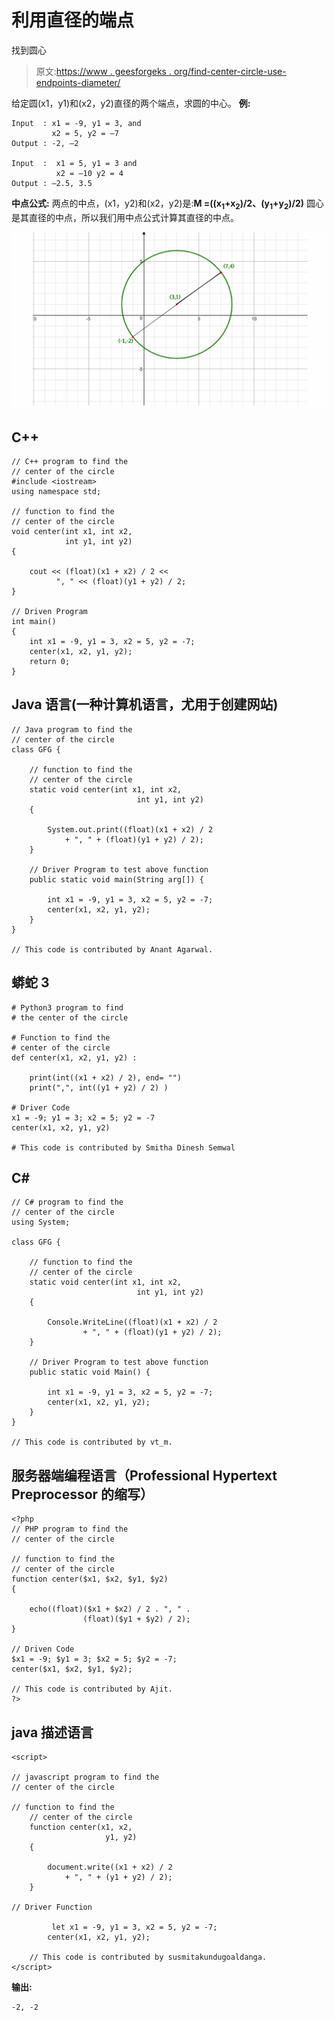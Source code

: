 # 利用直径的端点

找到圆心

> 原文:[https://www . geesforgeks . org/find-center-circle-use-endpoints-diameter/](https://www.geeksforgeeks.org/find-center-circle-using-endpoints-diameter/)

给定圆(x1，y1)和(x2，y2)直径的两个端点，求圆的中心。
**例:**

```
Input  : x1 = -9, y1 = 3, and 
         x2 = 5, y2 = –7
Output : -2, –2

Input  :  x1 = 5, y1 = 3 and 
          x2 = –10 y2 = 4
Output : –2.5, 3.5
```

**中点公式:**
两点的中点，(x1，y2)和(x2，y2)是:**M =((x<sub>1</sub>+x<sub>2</sub>)/2、(y<sub>1</sub>+y<sub>2</sub>)/2)**
圆心是其直径的中点，所以我们用中点公式计算其直径的中点。

![center of the circle using endpoints of diameter](img/64c9ef289663564d689d44706612f0f3.png)

## C++

```
// C++ program to find the
// center of the circle
#include <iostream>
using namespace std;

// function to find the
// center of the circle
void center(int x1, int x2,
            int y1, int y2)
{

    cout << (float)(x1 + x2) / 2 << 
          ", " << (float)(y1 + y2) / 2;
}

// Driven Program
int main()
{
    int x1 = -9, y1 = 3, x2 = 5, y2 = -7;
    center(x1, x2, y1, y2);
    return 0;
}
```

## Java 语言(一种计算机语言，尤用于创建网站)

```
// Java program to find the
// center of the circle
class GFG {

    // function to find the
    // center of the circle
    static void center(int x1, int x2, 
                            int y1, int y2) 
    {

        System.out.print((float)(x1 + x2) / 2 
            + ", " + (float)(y1 + y2) / 2);
    }

    // Driver Program to test above function
    public static void main(String arg[]) {

        int x1 = -9, y1 = 3, x2 = 5, y2 = -7;
        center(x1, x2, y1, y2);
    }
}

// This code is contributed by Anant Agarwal.
```

## 蟒蛇 3

```
# Python3 program to find 
# the center of the circle

# Function to find the
# center of the circle
def center(x1, x2, y1, y2) :

    print(int((x1 + x2) / 2), end= "")
    print(",", int((y1 + y2) / 2) )

# Driver Code
x1 = -9; y1 = 3; x2 = 5; y2 = -7
center(x1, x2, y1, y2) 

# This code is contributed by Smitha Dinesh Semwal
```

## C#

```
// C# program to find the
// center of the circle
using System;

class GFG {

    // function to find the
    // center of the circle
    static void center(int x1, int x2, 
                            int y1, int y2) 
    {

        Console.WriteLine((float)(x1 + x2) / 2
                + ", " + (float)(y1 + y2) / 2);
    }

    // Driver Program to test above function
    public static void Main() {

        int x1 = -9, y1 = 3, x2 = 5, y2 = -7;
        center(x1, x2, y1, y2);
    }
}

// This code is contributed by vt_m.
```

## 服务器端编程语言（Professional Hypertext Preprocessor 的缩写）

```
<?php
// PHP program to find the
// center of the circle

// function to find the
// center of the circle
function center($x1, $x2, $y1, $y2)
{

    echo((float)($x1 + $x2) / 2 . ", " .
                (float)($y1 + $y2) / 2);
}

// Driven Code
$x1 = -9; $y1 = 3; $x2 = 5; $y2 = -7;
center($x1, $x2, $y1, $y2);

// This code is contributed by Ajit.
?>
```

## java 描述语言

```
<script>

// javascript program to find the
// center of the circle

// function to find the
    // center of the circle
    function center(x1, x2, 
                     y1, y2) 
    {

        document.write((x1 + x2) / 2 
            + ", " + (y1 + y2) / 2);
    }

// Driver Function

         let x1 = -9, y1 = 3, x2 = 5, y2 = -7;
        center(x1, x2, y1, y2);

    // This code is contributed by susmitakundugoaldanga.
</script>
```

**输出:**

```
-2, -2
```
